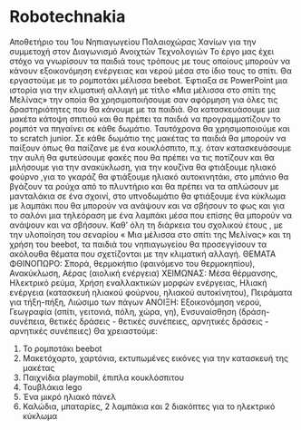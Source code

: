# Robotechnakia
Αποθετήριο του 1ου Νηπιαγωγείου Παλαιοχώρας Χανίων για την συμμετοχή στον Διαγωνισμό  Ανοιχτών Τεχνολογιών
Το έργο μας έχει στόχο να γνωρίσουν τα παιδιά τους τρόπους με τους οποίους μπορούν να κάνουν εξοικονόμηση ενέργειας και νερού μέσα στο ίδιο τους το σπίτι.
Θα εργαστούμε με το ρομποτάκι μέλισσα beebot. Έφτιαξα σε PowerPoint μια ιστορία για την κλιματική αλλαγή με τίτλο «Μια μέλισσα στο σπίτι της Μελίνας» την οποία θα χρησιμοποιήσουμε σαν αφόρμηση για όλες τις δραστηριότητες που θα κάνουμε με τα παιδιά.  Θα κατασκευάσουμε μια μακέτα κάτοψη σπιτιού και θα πρέπει τα παιδιά να προγραμματίζουν το ρομπότ να πηγαίνει σε κάθε δωμάτιο. Ταυτόχρονα θα χρησιμοποιούμε και το scratch junior.
Σε κάθε δωμάτιο της μακέτας τα παιδιά θα μπορούν να παίξουν όπως θα παίζανε με ένα κουκλόσπιτο, π.χ. όταν κατασκευάσουμε την αυλή θα φυτεύσουμε φακές που θα πρέπει να τις ποτίζουν και θα μιλήσουμε για την ανακύκλωση, για την κουζίνα θα φτιάξουμε ηλιακό φούρνο ,για το γκαράζ θα φτιάξουμε ηλιακό αυτοκινητάκι, στο μπάνιο θα βγάζουν τα ρούχα από το πλυντήριο και θα πρέπει να τα απλώσουν με μανταλάκια σε ένα σχοινί, στο υπνοδωμάτιο θα φτιάξουμε ένα κύκλωμα με λαμπάκι που θα μπορούν να ανάψουν και να σβήσουν το φως και για το σαλόνι μια τηλεόραση με ένα λαμπάκι μέσα που επίσης θα μπορούν να ανάψουν και να σβήσουν.
Καθ’ όλη τη διάρκεια του σχολικού έτους , με την υλοποίηση του σεναρίου « Μια μέλισσα στο σπίτι της Μελίνας» και τη χρήση του beebot, τα παιδιά του νηπιαγωγείου θα προσεγγίσουν τα ακόλουθα θέματα που σχετίζονται με την κλιματική αλλαγή. 
	ΘΕΜΑΤΑ
ΦΘΙΝΟΠΩΡΟ: Σπορά, θερμοκήπιο (φαινόμενο του θερμοκηπίου), Ανακύκλωση, Αέρας (αιολική ενέργεια)
ΧΕΙΜΩΝΑΣ:	Μέσα θέρμανσης, Ηλεκτρικό ρεύμα, Χρήση εναλλακτικών μορφών ενέργειας, Ηλιακή ενέργεια (κατασκευή ηλιακού φούρνου, ηλιακού αυτοκίνητου), Πειράματα για τήξη-πήξη, Λιώσιμο των πάγων
ΑΝΟΙΞΗ:	Εξοικονόμηση νερού, Γεωγραφία (σπίτι, γειτονιά, πόλη, χώρα, γη), Ενσυναίσθηση (δράση-συνέπεια, θετικές δράσεις - θετικές συνέπειες, αρνητικές δράσεις - αρνητικές συνέπειες)
Θα χρειαστούμε:
1) Το ρομποτάκι beebot
2) Μακετόχαρτο, χαρτόνια, εκτυπωμένες εικόνες για την κατασκευή της μακέτας
3) Παιχνίδια playmobil, έπιπλα κουκλόσπιτου
4) Τουβλάκια lego 
5) Ένα μικρό ηλιακό πάνελ
6) Καλώδια, μπαταρίες, 2 λαμπάκια και 2 διακόπτες για το ηλεκτρικό κύκλωμα
